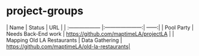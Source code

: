 # project-groups
| Name | Status  | URL |
| :—————— |:———————:| ——:|
| Pool Party     | Needs Back-End work | https://github.com/maptimeLA/projectLA |
| Mapping Old LA Restaurants     | Data Gathering        |   https://github.com/maptimeLA/old-la-restaurants|
